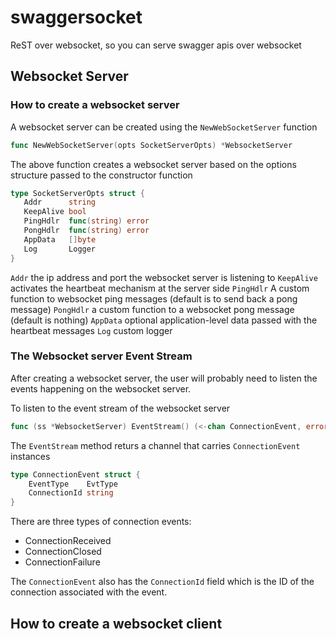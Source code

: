 # swaggersocket
ReST over websocket, so you can serve swagger apis over websocket

## Websocket Server
### How to create a websocket server
A websocket server can be created using the `NewWebSocketServer` function
```go
func NewWebSocketServer(opts SocketServerOpts) *WebsocketServer 
```
 The above function creates a websocket server based on the options structure passed to the constructor function

 ```go
 type SocketServerOpts struct {
	Addr      string
	KeepAlive bool
	PingHdlr  func(string) error
	PongHdlr  func(string) error
	AppData   []byte
	Log       Logger
}
```

`Addr` the ip address and port the websocket server is listening to
`KeepAlive` activates the heartbeat mechanism at the server side
`PingHdlr` A custom function to websocket ping messages (default is to send back a pong message)
`PongHdlr` a custom function to a websocket pong message (default is nothing)
`AppData` optional application-level data passed with the heartbeat messages
`Log` custom logger

### The Websocket server Event Stream
After creating a websocket server, the user will probably need to listen the events happening on the websocket server.

To listen to the event stream of the websocket server
```go
func (ss *WebsocketServer) EventStream() (<-chan ConnectionEvent, error)
```
The `EventStream` method returs a channel that carries `ConnectionEvent` instances

```go
type ConnectionEvent struct {
	EventType    EvtType
	ConnectionId string
}
```

There are three types of connection events:
- ConnectionReceived
- ConnectionClosed
- ConnectionFailure

The `ConnectionEvent` also has the `ConnectionId` field which is the ID of the connection associated with the event.

## How to create a websocket client

